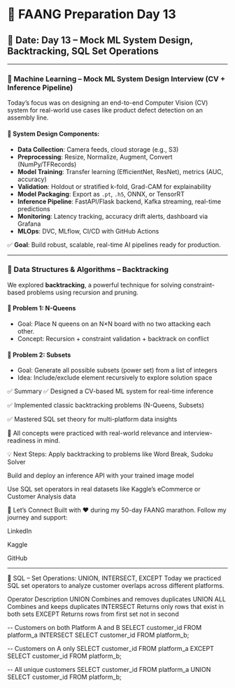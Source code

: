 # 🚀 FAANG Preparation Day 13

## 📅 Date: Day 13 – Mock ML System Design, Backtracking, SQL Set Operations

---

### 🎯 Machine Learning – Mock ML System Design Interview (CV + Inference Pipeline)

Today’s focus was on designing an end-to-end Computer Vision (CV) system for real-world use cases like product defect detection on an assembly line.

#### 🔧 System Design Components:
- **Data Collection**: Camera feeds, cloud storage (e.g., S3)
- **Preprocessing**: Resize, Normalize, Augment, Convert (NumPy/TFRecords)
- **Model Training**: Transfer learning (EfficientNet, ResNet), metrics (AUC, accuracy)
- **Validation**: Holdout or stratified k-fold, Grad-CAM for explainability
- **Model Packaging**: Export as `.pt`, `.h5`, ONNX, or TensorRT
- **Inference Pipeline**: FastAPI/Flask backend, Kafka streaming, real-time predictions
- **Monitoring**: Latency tracking, accuracy drift alerts, dashboard via Grafana
- **MLOps**: DVC, MLflow, CI/CD with GitHub Actions

✅ **Goal**: Build robust, scalable, real-time AI pipelines ready for production.

---

### 📘 Data Structures & Algorithms – Backtracking

We explored **backtracking**, a powerful technique for solving constraint-based problems using recursion and pruning.

#### 🔲 Problem 1: N-Queens
- Goal: Place N queens on an N×N board with no two attacking each other.
- Concept: Recursion + constraint validation + backtrack on conflict

#### 🔢 Problem 2: Subsets
- Goal: Generate all possible subsets (power set) from a list of integers
- Idea: Include/exclude element recursively to explore solution space


✅ Summary
✅ Designed a CV-based ML system for real-time inference

✅ Implemented classic backtracking problems (N-Queens, Subsets)

✅ Mastered SQL set theory for multi-platform data insights

📌 All concepts were practiced with real-world relevance and interview-readiness in mind.

💡 Next Steps:
Apply backtracking to problems like Word Break, Sudoku Solver

Build and deploy an inference API with your trained image model

Use SQL set operators in real datasets like Kaggle’s eCommerce or Customer Analysis data

🌟 Let’s Connect
Built with ❤️ during my 50-day FAANG marathon.
Follow my journey and support:

LinkedIn

Kaggle

GitHub




---

🧮 SQL – Set Operations: UNION, INTERSECT, EXCEPT
Today we practiced SQL set operators to analyze customer overlaps across different platforms.

Operator	Description
UNION	Combines and removes duplicates
UNION ALL	Combines and keeps duplicates
INTERSECT	Returns only rows that exist in both sets
EXCEPT	Returns rows from first set not in second

-- Customers on both Platform A and B
SELECT customer_id FROM platform_a
INTERSECT
SELECT customer_id FROM platform_b;

-- Customers on A only
SELECT customer_id FROM platform_a
EXCEPT
SELECT customer_id FROM platform_b;

-- All unique customers
SELECT customer_id FROM platform_a
UNION
SELECT customer_id FROM platform_b;
